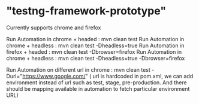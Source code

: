 # "testng-framework-prototype"

Currently supports chrome and firefox

Run Automation in chrome + headed : mvn clean test
Run Automation in chrome + headless : mvn clean test -Dheadless=true
Run Automation in firefox + headed : mvn clean test -Dbrowser=firefox
Run Automation in chrome + headless : mvn clean test -Dheadless=true -Dbrowser=firefox

Run Automation on different url in chrome : mvn clean test -Durl="https://www.google.com/" ( url is hardcoded in pom.xml, we can add environment instead of url such as test, stage, pre-production. And there should be mapping available in automation to fetch particular environment URL)

